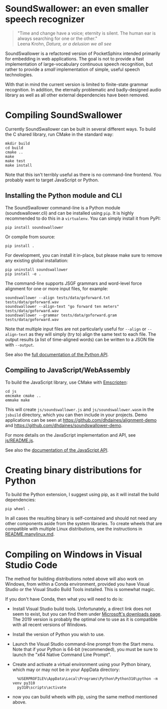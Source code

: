 SoundSwallower: an even smaller speech recognizer
=================================================

> "Time and change have a voice; eternity is silent. The human ear is
> always searching for one or the other."<br>
> Leena Krohn, *Datura, or a delusion we all see*

SoundSwallower is a refactored version of PocketSphinx intended
primarily for embedding in web applications.  The goal is not to
provide a fast implementation of large-vocabulary continuous speech
recognition, but rather to provide a *small* implementation of simple,
useful speech technologies.

With that in mind the current version is limited to finite-state
grammar recognition.  In addition, the eternally problematic and
badly-designed audio library as well as all other external
dependencies have been removed.

Compiling SoundSwallower
========================

Currently SoundSwallower can be built in several different ways. To
build the C shared library, run CMake in the standard way:

    mkdir build
    cd build
    cmake ..
    make
    make test
    make install

Note that this isn't terribly useful as there is no command-line
frontend.  You probably want to target JavaScript or Python.

Installing the Python module and CLI
------------------------------------

The SoundSwallower command-line is a Python module
(soundswallower.cli) and can be installed using `pip`.  It is highly
recommended to do this in a `virtualenv`.  You can simply install it
from PyPI:

    pip install soundswallower

Or compile from source:

    pip install .

For development, you can install it in-place, but please make sure to
remove any existing global installation:

    pip uninstall soundswallower
    pip install -e .

The command-line supports JSGF grammars and word-level force
alignment for one or more input files, for example:

    soundswallower --align tests/data/goforward.txt tests/data/goforward.wav
    soundswallower --align-text "go forward ten meters" tests/data/goforward.wav
    soundswallower --grammar tests/data/goforward.gram tests/data/goforward.wav

Note that multiple input files are not particularly useful for
`--align` or `--align-text` as they will simply (try to) align the
same text to each file.  The output results (a list of time-aligned
words) can be written to a JSON file with `--output`.

See also the [full documentation of the Python
API](https://soundswallower.readthedocs.io/en/latest/soundswallower.html).

Compiling to JavaScript/WebAssembly
-----------------------------------

To build the JavaScript library, use CMake with
[Emscripten](https://emscripten.org/):

    cd js
    emcmake cmake ..
    emmake make

This will create `js/soundswallower.js` and `js/soundswallower.wasm`
in the `jsbuild` directory, which you can then include in your
projects.  Demo applications can be seen at
https://github.com/dhdaines/alignment-demo and
https://github.com/dhdaines/soundswallower-demo.

For more details on the JavaScript implementation and API, see
[js/README.js](https://github.com/ReadAlongs/SoundSwallower/blob/master/js/README.md).

See also the [documentation of the JavaScript
API](https://soundswallower.readthedocs.io/en/latest/soundswallower.js.html).

Creating binary distributions for Python
========================================

To build the Python extension, I suggest using pip, as it will install
the build dependencies:

    pip wheel .

In all cases the resulting binary is self-contained and should not
need any other components aside from the system libraries.  To create
wheels that are compatible with multiple Linux distributions, see the
instructions in
[README.manylinux.md](https://github.com/ReadAlongs/SoundSwallower/blob/master/README.manylinux.md).

Compiling on Windows in Visual Studio Code
==========================================

The method for building distributions noted above will also work on
Windows, from within a Conda environment, provided you have Visual
Studio or the Visual Studio Build Tools installed.  This is somewhat
magic.

If you don't have Conda, then what you will need to do is:

- Install Visual Studio build tools.  Unfortunately, a direct link
  does not seem to exist, but you can find them under [Microsoft's
  downloads page](https://visualstudio.microsoft.com/downloads/). The
  2019 version is probably the optimal one to use as it is compatible
  with all recent versions of Windows.
- Install the version of Python you wish to use.
- Launch the Visual Studio command-line prompt from the Start menu.
  Note that if your Python is 64-bit (recommended), you must be sure
  to launch the "x64 Native Command Line Prompt".
- Create and activate a virtual environment using your Python binary,
  which may or may not be in your AppData directory:

        %USERPROFILE%\AppData\Local\Programs\Python\Python310\python -m venv py310
        py310\scripts\activate

- now you can build wheels with pip, using the same method mentioned above.
